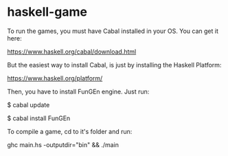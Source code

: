 # haskell-game

To run the games, you must have Cabal installed in your OS. You can get it here:

https://www.haskell.org/cabal/download.html

But the easiest way to install Cabal, is just by installing the Haskell Platform: 

https://www.haskell.org/platform/

Then, you have to install FunGEn engine. Just run:

$ cabal update

$ cabal install FunGEn 

To compile a game, cd to it's folder and run:

ghc main.hs -outputdir="bin" && ./main
